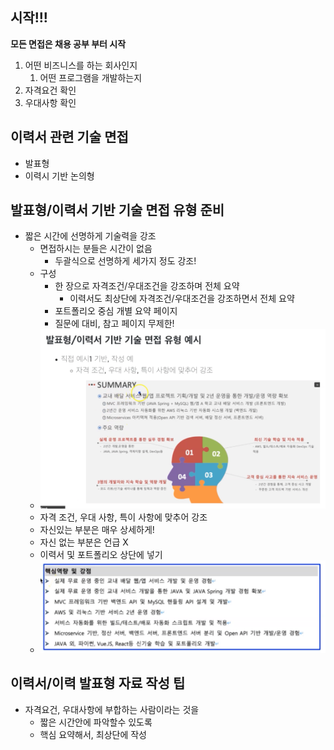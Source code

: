 ## 시작!!!
**모든 면접은 채용 공부 부터 시작**
1. 어떤 비즈니스를 하는 회사인지
   1. 어떤 프로그램을 개발하는지
2. 자격요건 확인
3. 우대사항 확인


## 이력서 관련 기술 면접
- 발표형
- 이력시 기반 논의형

## 발표형/이력서 기반 기술 면접 유형 준비
- 짧은 시간에 선명하게 기술력을 강조
  - 면접하시는 분들은 시간이 없음
    - 두괄식으로 선명하게 세가지 정도 강조!
  - 구성
    - 한 장으로 자격조건/우대조건을 강조하며 전체 요약
      - 이력서도 최상단에 자격조건/우대조건을 강조하면서 전체 요약
    - 포트폴리오 중심 개별 요약 페이지
    - 질문에 대비, 참고 페이지 무제한!
  - <img src="../img/img40.png">
  - 자격 조건, 우대 사항, 특이 사항에 맞추어 강조
  - 자신있는 부분은 매우 상세하게!
  - 자신 없는 부분은 언급 X
  - 이력서 및 포트폴리오 상단에 넣기
  - <img src="../img/img41.png">

## 이력서/이력 발표형 자료 작성 팁
- 자격요건, 우대사항에 부합하는 사람이라는 것을
  - 짧은 시간안에 파악할수 있도록
  - 핵심 요약해서, 최상단에 작성


